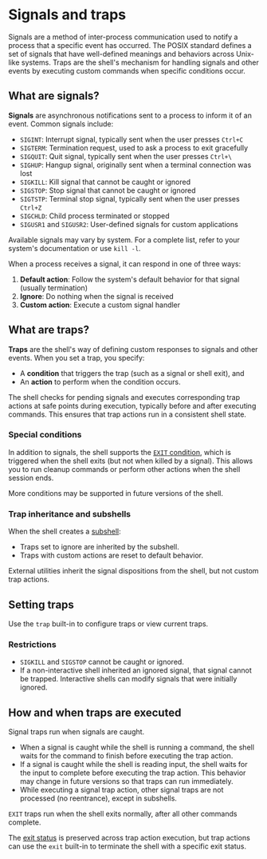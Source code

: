 # Signals and traps

Signals are a method of inter-process communication used to notify a process that a specific event has occurred. The POSIX standard defines a set of signals that have well-defined meanings and behaviors across Unix-like systems. Traps are the shell's mechanism for handling signals and other events by executing custom commands when specific conditions occur.

## What are signals?

**Signals** are asynchronous notifications sent to a process to inform it of an event. Common signals include:

- `SIGINT`: Interrupt signal, typically sent when the user presses `Ctrl+C`
- `SIGTERM`: Termination request, used to ask a process to exit gracefully
- `SIGQUIT`: Quit signal, typically sent when the user presses `Ctrl+\`
- `SIGHUP`: Hangup signal, originally sent when a terminal connection was lost
- `SIGKILL`: Kill signal that cannot be caught or ignored
- `SIGSTOP`: Stop signal that cannot be caught or ignored
- `SIGTSTP`: Terminal stop signal, typically sent when the user presses `Ctrl+Z`
- `SIGCHLD`: Child process terminated or stopped
- `SIGUSR1` and `SIGUSR2`: User-defined signals for custom applications

Available signals may vary by system. For a complete list, refer to your system's documentation or use `kill -l`.

When a process receives a signal, it can respond in one of three ways:

1. **Default action**: Follow the system's default behavior for that signal (usually termination)
2. **Ignore**: Do nothing when the signal is received
3. **Custom action**: Execute a custom signal handler

## What are traps?

**Traps** are the shell's way of defining custom responses to signals and other events. When you set a trap, you specify:

- A **condition** that triggers the trap (such as a signal or shell exit), and
- An **action** to perform when the condition occurs.

The shell checks for pending signals and executes corresponding trap actions at safe points during execution, typically before and after executing commands. This ensures that trap actions run in a consistent shell state.

### Special conditions

In addition to signals, the shell supports the [`EXIT` condition](../termination.md#exit-trap), which is triggered when the shell exits (but not when killed by a signal). This allows you to run cleanup commands or perform other actions when the shell session ends.

More conditions may be supported in future versions of the shell.

### Trap inheritance and subshells

When the shell creates a [subshell](index.html#subshells):

- Traps set to ignore are inherited by the subshell.
- Traps with custom actions are reset to default behavior.

External utilities inherit the signal dispositions from the shell, but not custom trap actions.

## Setting traps

Use the `trap` built-in to configure traps or view current traps.

### Restrictions

- `SIGKILL` and `SIGSTOP` cannot be caught or ignored.
- If a non-interactive shell inherited an ignored signal, that signal cannot be trapped. Interactive shells can modify signals that were initially ignored.

## How and when traps are executed

Signal traps run when signals are caught.

- When a signal is caught while the shell is running a command, the shell waits for the command to finish before executing the trap action.
- If a signal is caught while the shell is reading input, the shell waits for the input to complete before executing the trap action. This behavior may change in future versions so that traps can run immediately.
- While executing a signal trap action, other signal traps are not processed (no reentrance), except in subshells.

`EXIT` traps run when the shell exits normally, after all other commands complete.

The [exit status](../language/commands/exit_status.md) is preserved across trap action execution, but trap actions can use the `exit` built-in to terminate the shell with a specific exit status.
